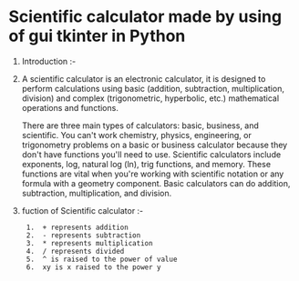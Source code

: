 # Scientific calculator made by using of gui tkinter in Python

1) Introduction   :-
2) 
      A scientific calculator is an electronic calculator, it is designed to perform calculations using basic (addition, subtraction, multiplication, division) and complex (trigonometric, hyperbolic, etc.) mathematical operations and functions.
	  
      There are three main types of calculators: basic, business, and scientific. You can't work chemistry, physics, engineering, or trigonometry problems on a basic or business calculator because they don't have functions you'll need to use. Scientific calculators include exponents, log, natural log (ln), trig functions, and memory. These functions are vital when you're working with scientific notation or any formula with a geometry component. Basic calculators can do addition, subtraction, multiplication, and division.


3) fuction of Scientific calculator :-

        1.  + represents addition
        2.  - represents subtraction
        3.  * represents multiplication
        4.  / represents divided
        5.  ^ is raised to the power of value
        6.  xy is x raised to the power y
          
